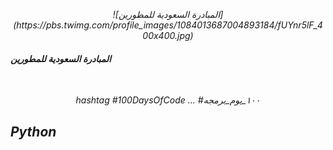 <p align="center">
  <em>
    ![المبادرة السعودية للمطورين](https://pbs.twimg.com/profile_images/1084013687004893184/fUYnr5lF_400x400.jpg)
  </em>
  
<p align="center">
  <em>
  <h4>
المبادرة السعودية للمطورين
  </h4>
  </em>
  <br/>
  
  <p align="center">
  <em>
 hashtag
#100DaysOfCode ...
#١٠٠_يوم_برمجه  
  </em>
  <br/>
<p align="center">
  <em>
  <h2>
    Python
  <h2>
  </em>
  <br/>
